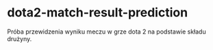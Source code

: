 # dota2-match-result-prediction
Próba przewidzenia wyniku meczu w grze dota 2 na podstawie składu drużyny.
